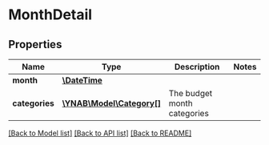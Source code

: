 # MonthDetail

## Properties
Name | Type | Description | Notes
------------ | ------------- | ------------- | -------------
**month** | [**\DateTime**](\DateTime.md) |  | 
**categories** | [**\YNAB\Model\Category[]**](Category.md) | The budget month categories | 

[[Back to Model list]](../README.md#documentation-for-models) [[Back to API list]](../README.md#documentation-for-api-endpoints) [[Back to README]](../README.md)


